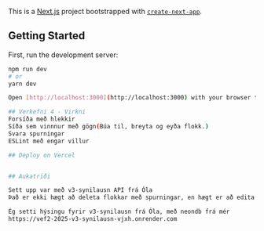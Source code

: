 This is a [Next.js](https://nextjs.org) project bootstrapped with [`create-next-app`](https://nextjs.org/docs/app/api-reference/cli/create-next-app).

## Getting Started

First, run the development server:

```bash
npm run dev
# or
yarn dev

Open [http://localhost:3000](http://localhost:3000) with your browser to see the result with the env file preferably

## Verkefni 4 - Virkni
Forsíða með hlekkir
Síða sem vinnnur með gögn(Búa til, breyta og eyða flokk.)
Svara spurningar
ESLint með engar villur

## Deploy on Vercel


## Aukatriði

Sett upp var með v3-synilausn API frá Óla
Það er ekki hægt að deleta flokkar með spurningar, en hægt er að edita þá.

Ég setti hýsingu fyrir v3-synilausn frá Óla, með neondb frá mér
https://vef2-2025-v3-synilausn-vjxh.onrender.com